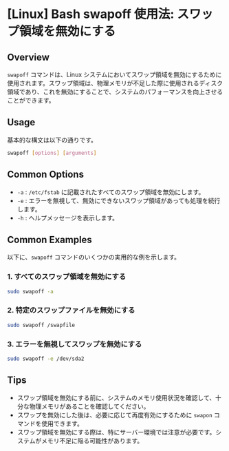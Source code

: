 # [Linux] Bash swapoff 使用法: スワップ領域を無効にする

## Overview
`swapoff` コマンドは、Linux システムにおいてスワップ領域を無効にするために使用されます。スワップ領域は、物理メモリが不足した際に使用されるディスク領域であり、これを無効にすることで、システムのパフォーマンスを向上させることができます。

## Usage
基本的な構文は以下の通りです。

```bash
swapoff [options] [arguments]
```

## Common Options
- `-a` : `/etc/fstab` に記載されたすべてのスワップ領域を無効にします。
- `-e` : エラーを無視して、無効にできないスワップ領域があっても処理を続行します。
- `-h` : ヘルプメッセージを表示します。

## Common Examples
以下に、`swapoff` コマンドのいくつかの実用的な例を示します。

### 1. すべてのスワップ領域を無効にする
```bash
sudo swapoff -a
```

### 2. 特定のスワップファイルを無効にする
```bash
sudo swapoff /swapfile
```

### 3. エラーを無視してスワップを無効にする
```bash
sudo swapoff -e /dev/sda2
```

## Tips
- スワップ領域を無効にする前に、システムのメモリ使用状況を確認して、十分な物理メモリがあることを確認してください。
- スワップを無効にした後は、必要に応じて再度有効にするために `swapon` コマンドを使用できます。
- スワップ領域を無効にする際は、特にサーバー環境では注意が必要です。システムがメモリ不足に陥る可能性があります。